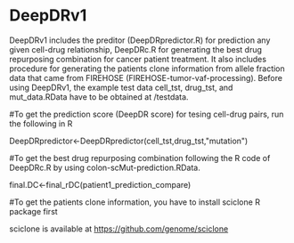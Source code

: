# DeepDRv1
DeepDRv1 includes the preditor (DeepDRpredictor.R) for prediction any given cell-drug relationship, DeepDRc.R for generating the best drug repurposing combination for cancer patient treatment.
It also includes procedure for generating the patients clone information from allele fraction data that came from FIREHOSE (FIREHOSE-tumor-vaf-processing).
Before using DeepDRv1, the example test data cell_tst, drug_tst, and mut_data.RData have to be obtained at /testdata.

#To get the prediction score (DeepDR score) for tesing cell-drug pairs, run the following in R

DeepDRpredictor<-DeepDRpredictor(cell_tst,drug_tst,"mutation")

#To get the best drug repurposing combination following the R code of DeepDRc.R by using colon-scMut-prediction.RData.

final.DC<-final_rDC(patient1_prediction_compare)

#To get the patients clone information, you have to install sciclone R package first

sciclone is available at https://github.com/genome/sciclone
